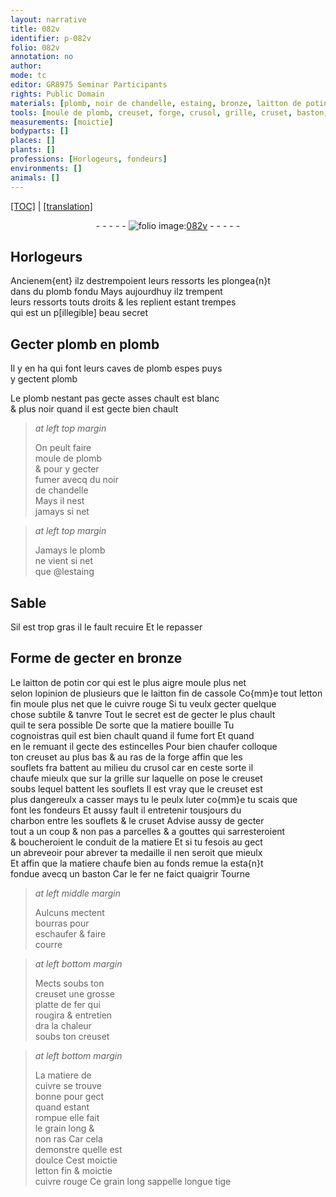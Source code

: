 ```yaml
---
layout: narrative
title: 082v
identifier: p-082v
folio: 082v
annotation: no
author:
mode: tc
editor: GR8975 Seminar Participants
rights: Public Domain
materials: [plomb, noir de chandelle, estaing, bronze, laitton de potin, laitton fin de cassole, letton, cuivre rouge, luter, charbon, fer, bourras, cuivre, letton fin]
tools: [moule de plomb, creuset, forge, crusol, grille, cruset, baston, platte de fer]
measurements: [moictie]
bodyparts: []
places: []
plants: []
professions: [Horlogeurs, fondeurs]
environments: []
animals: []
---
```


<p><a href="{{ site.baseurl }}/diplomatic/" target="_blank">[TOC]</a> | <a href="{{ site.baseurl }}/texts/p-082v_tl/">[translation]</a></p><div class="folio" align="center">- - - - - <a href="http://gallica.bnf.fr/ark:/12148/btv1b10500001g/f170.item" target="_blank"><img src="https://cu-mkp.github.io/2017-workshop-edition/assets/photo-icon.png" alt="folio image: " style="display:inline-block; margin-bottom:-3px;"/>082v</a> - - - - - </div>  
  

## <span class="pro">Horlogeurs</span>

 
Ancienem{ent} ilz destrempoient leurs ressorts les plongea{n}t<br/> dans du <span class="m">plomb</span> fondu Mays aujourdhuy ilz trempent<br/> leurs ressorts touts droits & les replient estant trempes<br/> qui est un <span class="del">p[illegible]</span> beau secret
 
 
  

## Gecter <span class="m">plomb</span> en <span class="m">plomb</span>

 
Il y en ha qui font leurs caves de <span class="m">plomb</span> espes puys<br/> y gectent <span class="m">plomb</span>
 
Le <span class="m">plomb</span> nestant pas gecte asses chault est blanc<br/> & plus noir quand il est gecte bien chault
 
> *at left top margin*
> 
> 
>   On peult faire<br/> <span class="tl">moule de <span class="m">plomb</span></span><br/> & pour y gecter<br/> fumer avecq du <span class="m">noir<br/> de chandelle</span><br/> Mays il nest<br/> jamays si net
 
> *at left top margin*
> 
> 
>   Jamays le <span class="m">plomb</span><br/> ne vient si net<br/> que @l<span class="m">estaing</span>
 
 
  

## Sable

 
Sil est trop gras il le fault recuire Et le repasser
 
 
  

## Forme de gecter en <span class="m">bronze</span>

 
Le <span class="m">laitton de potin</span> <span class="del">cor</span> qui est le plus aigre moule plus net<br/> selon lopinion de plusieurs que le <span class="m">laitton fin de cassole</span> Co{mm}e tout <span class="m">letton</span><br/> fin moule plus net que le <span class="m">cuivre rouge</span> Si tu veulx gecter quelque<br/> chose subtile & tanvre Tout le secret est de gecter le plus chault<br/> quil te sera possible De sorte que la matiere bouille Tu<br/> cognoistras quil est bien chault quand il fume fort Et quand<br/> en le remuant il gecte des estincelles Pour bien chaufer colloque<br/> ton <span class="tl">creuset</span> au plus bas & au ras de la <span class="tl">forge</span> affin que les<br/> souflets <span class="del">fra</span> battent au milieu du <span class="tl">crusol</span> car en ceste sorte il<br/> chaufe mieulx que sur la <span class="tl">grille</span> sur laquelle on pose le <span class="tl">creuset</span><br/> soubs lequel battent les souflets Il est vray que le <span class="tl">creuset</span> est<br/> plus dangereulx a casser mays tu le peulx <span class="m">luter</span> co{mm}e tu scais que<br/> font les <span class="pro">fondeurs</span> Et aussy fault il entretenir tousjours du<br/> <span class="m">charbon</span> entre les souflets & le <span class="tl">cruset</span> Advise aussy de gecter<br/> tout a un coup & non pas a parcelles & a gouttes qui sarresteroient<br/> & boucheroient le conduit de la matiere Et si tu fesois au gect<br/> un abreveoir pour abrever ta medaille il nen seroit que mieulx<br/> Et affin que la matiere chaufe bien au fonds remue la esta{n}t<br/> fondue avecq un <span class="tl">baston</span> Car le <span class="m">fer</span> ne faict quaigrir Tourne 
 
> *at left middle margin*
> 
> 
>   Aulcuns mectent<br/> <span class="m">bourras</span> pour<br/> eschaufer & faire<br/> courre
 
> *at left bottom margin*
> 
> 
>   Mects soubs ton<br/> <span class="tl">creuset</span> une grosse<br/> <span class="tl">platte de <span class="m">fer</span></span> qui<br/> rougira & entretien<br/> dra la chaleur<br/> soubs ton <span class="tl">creuset</span>
 
> *at left bottom margin*
> 
> 
>   La matiere de<br/> <span class="m">cuivre</span> se trouve<br/> bonne pour gect<br/> quand estant<br/> rompue elle fait<br/> le grain long &<br/> non ras Car cela<br/> demonstre quelle est<br/> doulce Cest <span class="ms">moictie</span><br/> <span class="m">letton fin</span> & <span class="ms">moictie</span><br/> <span class="m">cuivre rouge</span> Ce grain long sappelle longue tige
 
